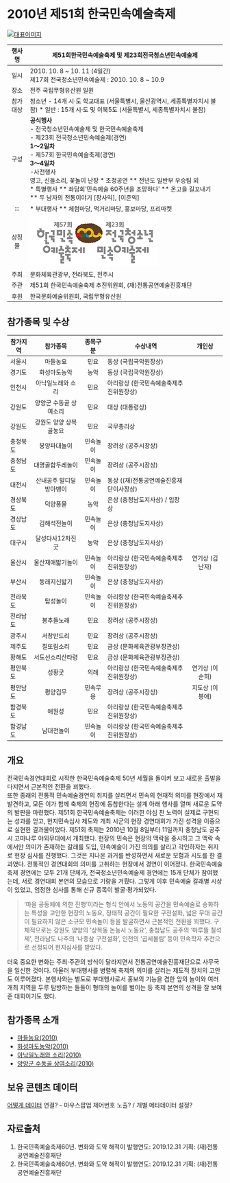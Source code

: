 # 2010년 제51회 한국민속예술축제

[![대표이미지](http://www.kfaf.or.kr/archive/image/2010_한국민속예술제_main.png)](//www.naver.com)



| 행사명  | 제51회한국민속예술축제 및 제23회전국청소년민속예술제 | 
| :-------------: |-------------| 
| 일시  | 2010. 10. 8 ~ 10. 11 (4일간)<br/>제17회 전국청소년민속예술제 : 2010. 10. 8 ~ 10.9 | 
| 장소	| 전주 국립무형유산원 일원 | 
| 참가대상 | 청소년  - 14개 시‧도 학교대표 (서울특별시, 울산광역시, 세종특별자치시 불참) * 일반 : 15개 시‧도 및 이북5도 (서울특별시, 세종특별자치시 불참) | 
| 구성  | **공식행사**<br/>- 전국청소년민속예술제 및 한국민속예술축제<br/>- 제23회 전국청소년민속예술제(경연)<br/>**1～2일차**<br/>- 제57회 한국민속예술축제(경연)<br/>**3～4일차**<br/>-사전행사 <br/>영고, 신들소리, 꽃놀이 난장	* 초청공연 ** 전년도 일반부 우승팀 외	<br/>* 특별행사 ** 좌담회‘민속예술 60주년을 조망하다’	** 온고을 길꼬내기 	** 두 남자의 전통이야기 [장사익], [이준익]	| 
| ::: | * 부대행사 ** 체험마당, 먹거리마당, 홍보마당, 프리마켓 | 
| 상징물   | [![상징물](https://github.com/BadToki/minarchive/blob/eb781c3170fc333dbdc0a98252b40bc042020f4a/archive/image/thumb-%E1%84%8C%E1%85%A651%E1%84%92%E1%85%AC%E1%84%92%E1%85%A1%E1%86%AB%E1%84%80%E1%85%AE%E1%86%A8%E1%84%86%E1%85%B5%E1%86%AB%E1%84%89%E1%85%A9%E1%86%A8%E1%84%8B%E1%85%A8%E1%84%89%E1%85%AE%E1%86%AF%E1%84%8E%E1%85%AE%E1%86%A8%E1%84%8C%E1%85%A6%E1%84%92%E1%85%B1%E1%84%8C%E1%85%A1%E1%86%BC.jpg)](https://github.com/BadToki/minarchive/blob/7957b485d38dd60378f72fe59b5ba7100701b7e5/asset/picture/pic-%EC%A0%9C51%ED%9A%8C%ED%95%9C%EA%B5%AD%EB%AF%BC%EC%86%8D%EC%98%88%EC%88%A0%EC%B6%95%EC%A0%9C%ED%9C%98%EC%9E%A5.md) | 
| 주최	| 문화체육관광부, 전라북도, 전주시 | 
| 주관	| 제51회 한국민속예술축제 추진위원회, (재)전통공연예술진흥재단 | 
| 후원	| 한국문화예술위원회, 국립무형유산원 | 

## 참가종목 및 수상
| 참가지역  | 참가종목  | 종목구분  | 수상내역  | 개인상 | 
| ------------- |:-------------:|:-------------:|-------------|:-------------:|
| 서울시  | 마들농요  | 민요  | 동상 (국립국악원장상) | 
| 경기도  | 화성마도농악  | 농악  | 동상 (국립국악원장상) | 
| 인천시  | 아낙일노래와 소리  | 민요  | 아리랑상 (한국민속예술축제추진위원장상) | 
| 강원도  | 양양군 수동골 상여소리  | 민요  | 대상 (대통령상) | 
| 강원도  | 강원도 양양 상복골농요  | 민요  | 국무총리상 | 
| 충청북도  | 봉양파대놀이  | 민속놀이  | 장려상 (공주시장상) | 
| 충청남도  | 대명골합두레놀이  | 민속놀이  | 장려상 (공주시장상) | 
| 대전시  | 산내공주 말디딜방아뱅이  | 민속놀이  | 동상 ((재)전통공연예술진흥재단이사장상) | 
| 경상북도  | 덕양풍물  | 농악  | 은상 (충청남도지사상) / 입장상 | 
| 경상남도  | 김해석전놀이  | 민속놀이  | 은상 (충청남도지사상) | 
| 대구시  | 달성다사12차진굿  | 농악  | 은상 (충청남도지사상) | 
| 울산시  | 울산재애밟기놀이  | 민속놀이  | 아리랑상 (한국민속예술축제추진위원장상)  | 연기상 (김난자)	|
| 부산시  | 동래지신밟기  | 민속놀이  | 은상 (충청남도지사상) | 
| 전라북도  | 탑성놀이  | 민속놀이  | 아리랑상 (한국민속예술축제추진위원장상) | 
| 전라남도  | 봉추들노래  | 민요  | 장려상 (공주시장상) | 
| 광주시  | 서창만드리  | 민요  | 장려상 (공주시장상) | 
| 제주도  | 질또림소리  | 민요  | 금상 (문화체육관광부장관상) | 
| 황해도  | 서도선소리산타령  | 민요  | 금상 (문화체육관광부장관상) | 
| 평안북도  | 성황굿  | 의례  | 아리랑상 (한국민속예술축제추진위원장상)  | 연기상 (이순희)	|
| 평안남도  | 평양검무  | 민속무용  | 장려상 (공주시장상)  | 지도상 (이봉애)	|
| 함경북도  | 애원성  | 민요  | 아리랑상 (한국민속예술축제추진위원장상) | 
| 함경남도  | 남대천놀이  | 민속놀이  | 아리랑상 (한국민속예술축제추진위원장상) | 

## 개요
전국민속경연대회로 시작한 한국민속예술축제 50년 세월을 돌이켜 보고 새로운 출발을 다지면서 근본적인 전환을 꾀했다.<br/>
또한 종래의 전통적 민속예술경연의 취지를 살리면서 민속의 현재적 의미를 현장에서 재발견하고, 모든 이가 함께 축제의 현장에 동참한다는 설계 아래 행사를 열며 새로운 도약의 발판을 마련했다. 
제51회 한국민속예술축제는 이러한 야심 찬 노력이 실제로 구현되는 성과를 얻고, 현지민속심사 제도와 개최 시군의 현장 경연대회가 가진 성격을 이중으로 실현한 결과물이었다. 제51회 축제는 2010년 10월 8일부터 11일까지 충청남도 공주시 고마나루 야외무대에서 개최했다. 현장의 민속은 현장의 맥락을 중시하고 그 맥락 속에서만 의미가 존재하는 갈래를 도입, 민속예술이 가진 의의를 살리고 각인하자는 취지로 현장 심사를 진행했다. 그것은 지나온 과거를 반성하면서 새로운 모험과 시도를 한 결과였다. 
전통적인 경연대회의 의미를 고취하는 현장에서 경연이 이어졌다. 한국민속예술축제 경연에는 모두 21개 단체가, 전국청소년민속예술제 경연에는 15개 단체가 참여했는데, 서로 경연대회 본연의 모습으로 기량을 겨뤘다. 그렇게 이후 민속예술 갈래별 시상이 있었고, 엄정한 심사를 통해 신규 종목이 발굴·평가되었다.
> ‘마을 공동체에 의한 진행’이라는 형식 안에서 노동의 공간을 민속예술로 승화하는 특성을 고안한 현장의 노동요, 정태적 공간이 필요한 구전설화, 넓은 무대 공간이 필요하지 않은 소규모 민속놀이 등을 발굴하면서 근본적인 전환을 꾀했다. 구체적으로는 강원도 양양의 ‘상복동 논농사 노동요’, 충청남도 공주의 ‘마루뜰 칠석제’, 전라남도 나주의 ‘나종삼 구전설화’, 인천의 ‘곱세불림’ 등이 민속학자 추천으로 선정되어 현지심사를 받았다.  

더욱 중요한 변화는 주최·주관의 방식이 달라지면서 전통공연예술진흥재단으로 사무국을 일신한 것이다.
아울러 부대행사를 병렬해 축제의 의미를 살리는 제도적 장치의 고안도 이루어졌다. 본행사와는 별도로 부대행사로서 홍보의 기능을 겸한 앞의 놀이와 여러 개최 지역을 두루 탐방하는 돌돌이 형태의 놀이를 벌이는 등 축제 본연의 성격을 잘 보여준 대회이기도 했다.


## 참가종목 소개
- [마들농요(2010)](performance/마들농요.md "문서바로가기")
- [화성마도농악(2010)](performance/화성마도농악.md "문서바로가기")
- [아낙일노래와 소리(2010)](performance/아낙일노래와소리.md "문서바로가기")
- [양양군 수동골 상여소리(2010)](performance/양양군수동골상여소리.md "문서바로가기")


## 보유 콘텐츠 데이터

[어떻게 데이터](asset/picture/나막신흑피화등신발.md) 연결? - 마우스팝업 제어번호 노출? / 개별 메타데이터 설정?



## 자료출처
1. 한국민족예술축제60년. 변화와 도약 해적이 발행연도: 2019.12.31 기획: (재)전통공연예술진흥재단
2. 한국민족예술축제60년. 변화와 도약 해적이 발행연도: 2019.12.31 기획: (재)전통공연예술진흥재단

